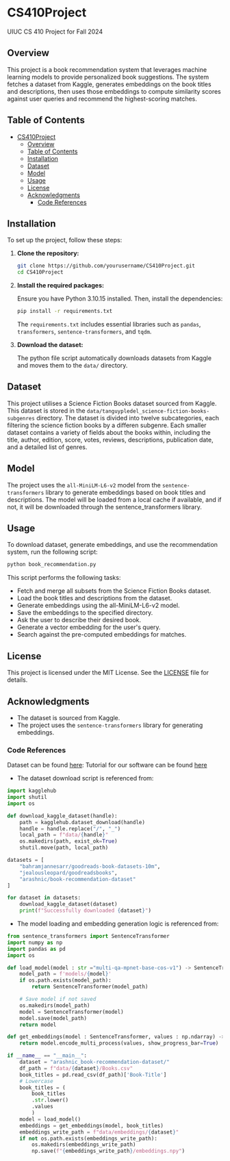 # CS410Project
UIUC CS 410 Project for Fall 2024

## Overview

This project is a book recommendation system that leverages machine learning models to provide personalized book suggestions. The system fetches a dataset from Kaggle, generates embeddings on the book titles and descriptions, then uses those embeddings to compute similarity scores against user queries and recommend the highest-scoring matches.

## Table of Contents

- [CS410Project](#cs410project)
  - [Overview](#overview)
  - [Table of Contents](#table-of-contents)
  - [Installation](#installation)
  - [Dataset](#dataset)
  - [Model](#model)
  - [Usage](#usage)
  - [License](#license)
  - [Acknowledgments](#acknowledgments)
    - [Code References](#code-references)

## Installation

To set up the project, follow these steps:

1. **Clone the repository:**

   ```bash
   git clone https://github.com/yourusername/CS410Project.git
   cd CS410Project
   ```

2. **Install the required packages:**

   Ensure you have Python 3.10.15 installed. Then, install the dependencies:

   ```bash
   pip install -r requirements.txt
   ```

   The `requirements.txt` includes essential libraries such as `pandas`, `transformers`, `sentence-transformers`, and `tqdm`.

3. **Download the dataset:**

   The python file script automatically downloads datasets from Kaggle and moves them to the `data/` directory.

## Dataset

This project utilises a Science Fiction Books dataset sourced from Kaggle. This dataset is stored in the `data/tanguypledel_science-fiction-books-subgenres` directory. The dataset is divided into twelve subcategories, each filtering the science fiction books by a differen subgenre. Each smaller dataset contains a variety of fields about the books within, including the title, author, edition, score, votes, reviews, descriptions, publication date, and a detailed list of genres.

## Model

The project uses the `all-MiniLM-L6-v2` model from the `sentence-transformers` library to generate embeddings based on book titles and descriptions. The model will be loaded from a local cache if available, and if not, it will be downloaded through the sentence_transformers library.

## Usage

To download dataset, generate embeddings, and use the recommendation system, run the following script:

```bash
python book_recommendation.py
```


This script performs the following tasks:

- Fetch and merge all subsets from the Science Fiction Books dataset.
- Load the book titles and descriptions from the dataset.
- Generate embeddings using the all-MiniLM-L6-v2 model.
- Save the embeddings to the specified directory.
- Ask the user to describe their desired book.
- Generate a vector embedding for the user's query.
- Search against the pre-computed embeddings for matches.

## License

This project is licensed under the MIT License. See the [LICENSE](LICENSE) file for details.

## Acknowledgments

- The dataset is sourced from Kaggle.
- The project uses the `sentence-transformers` library for generating embeddings.

### Code References
Dataset can be found [here](https://www.kaggle.com/datasets/tanguypledel/science-fiction-books-subgenres): 
Tutorial for our software can be found [here](https://drive.google.com/file/d/1FL8jbLJN8gf84ziGvPR03j9v73bF-RnF/view?usp=sharing)

- The dataset download script is referenced from:

```python
import kagglehub
import shutil
import os

def download_kaggle_dataset(handle):
    path = kagglehub.dataset_download(handle)
    handle = handle.replace("/", "_")
    local_path = f"data/{handle}"
    os.makedirs(path, exist_ok=True)
    shutil.move(path, local_path)

datasets = [
    "bahramjannesarr/goodreads-book-datasets-10m",
    "jealousleopard/goodreadsbooks",
    "arashnic/book-recommendation-dataset"
]

for dataset in datasets:
    download_kaggle_dataset(dataset)
    print(f"Successfully downloaded {dataset}")
```


- The model loading and embedding generation logic is referenced from:

```python
from sentence_transformers import SentenceTransformer
import numpy as np
import pandas as pd
import os

def load_model(model : str ="multi-qa-mpnet-base-cos-v1") -> SentenceTransformer:
    model_path = f'models/{model}'
    if os.path.exists(model_path):
        return SentenceTransformer(model_path)

    # Save model if not saved
    os.makedirs(model_path)
    model = SentenceTransformer(model)
    model.save(model_path)
    return model

def get_embeddings(model : SentenceTransformer, values : np.ndarray) -> np.ndarray:
    return model.encode_multi_process(values, show_progress_bar=True)

if __name__ == "__main__":
    dataset = "arashnic_book-recommendation-dataset/"
    df_path = f"data/{dataset}/Books.csv"
    book_titles = pd.read_csv(df_path)['Book-Title']
    # Lowercase 
    book_titles = (
        book_titles
        .str.lower()
        .values
        )
    model = load_model()
    embeddings = get_embeddings(model, book_titles)
    embeddings_write_path = f"data/embeddings/{dataset}"
    if not os.path.exists(embeddings_write_path):
        os.makedirs(embeddings_write_path)
        np.save(f"{embeddings_write_path}/embeddings.npy")
```
